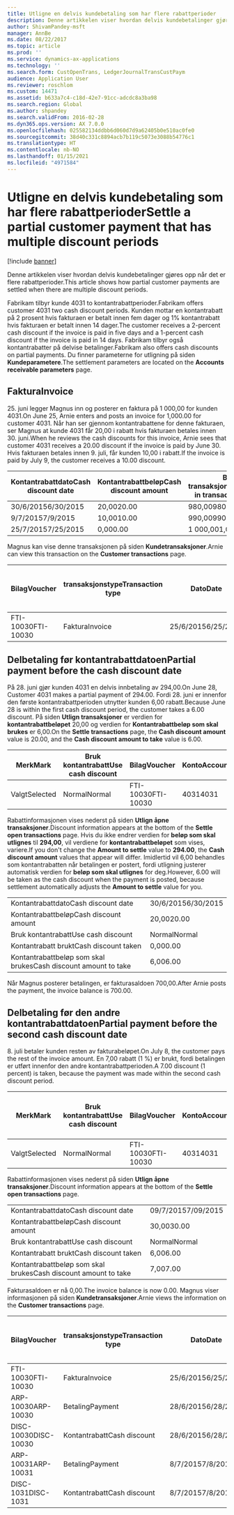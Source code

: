 ```yaml
---
title: Utligne en delvis kundebetaling som har flere rabattperioder
description: Denne artikkelen viser hvordan delvis kundebetalinger gjøres opp når det er flere rabattperioder.
author: ShivamPandey-msft
manager: AnnBe
ms.date: 08/22/2017
ms.topic: article
ms.prod: ''
ms.service: dynamics-ax-applications
ms.technology: ''
ms.search.form: CustOpenTrans, LedgerJournalTransCustPaym
audience: Application User
ms.reviewer: roschlom
ms.custom: 14471
ms.assetid: b633a7c4-c18d-42e7-91cc-adcdc8a3ba98
ms.search.region: Global
ms.author: shpandey
ms.search.validFrom: 2016-02-28
ms.dyn365.ops.version: AX 7.0.0
ms.openlocfilehash: 025582134ddbb6d060d7d9a62405b0e510ac0fe0
ms.sourcegitcommit: 38d40c331c8894acb7b119c5073e3088b54776c1
ms.translationtype: HT
ms.contentlocale: nb-NO
ms.lasthandoff: 01/15/2021
ms.locfileid: "4971584"
---
```

# <a name="settle-a-partial-customer-payment-that-has-multiple-discount-periods"></a><span data-ttu-id="b84fb-103">Utligne en delvis kundebetaling som har flere rabattperioder</span><span class="sxs-lookup"><span data-stu-id="b84fb-103">Settle a partial customer payment that has multiple discount periods</span></span>

[!include [banner](../includes/banner.md)]

<span data-ttu-id="b84fb-104">Denne artikkelen viser hvordan delvis kundebetalinger gjøres opp når det er flere rabattperioder.</span><span class="sxs-lookup"><span data-stu-id="b84fb-104">This article shows how partial customer payments are settled when there are multiple discount periods.</span></span>

<span data-ttu-id="b84fb-105">Fabrikam tilbyr kunde 4031 to kontantrabattperioder.</span><span class="sxs-lookup"><span data-stu-id="b84fb-105">Fabrikam offers customer 4031 two cash discount periods.</span></span> <span data-ttu-id="b84fb-106">Kunden mottar en kontantrabatt på 2 prosent hvis fakturaen er betalt innen fem dager og 1% kontantrabatt hvis fakturaen er betalt innen 14 dager.</span><span class="sxs-lookup"><span data-stu-id="b84fb-106">The customer receives a 2-percent cash discount if the invoice is paid in five days and a 1-percent cash discount if the invoice is paid in 14 days.</span></span> <span data-ttu-id="b84fb-107">Fabrikam tilbyr også kontantrabatter på delvise betalinger.</span><span class="sxs-lookup"><span data-stu-id="b84fb-107">Fabrikam also offers cash discounts on partial payments.</span></span> <span data-ttu-id="b84fb-108">Du finner parameterne for utligning på siden **Kundeparametere**.</span><span class="sxs-lookup"><span data-stu-id="b84fb-108">The settlement parameters are located on the **Accounts receivable parameters** page.</span></span>

## <a name="invoice"></a><span data-ttu-id="b84fb-109">Faktura</span><span class="sxs-lookup"><span data-stu-id="b84fb-109">Invoice</span></span>
<span data-ttu-id="b84fb-110">25. juni legger Magnus inn og posterer en faktura på 1 000,00 for kunden 4031.</span><span class="sxs-lookup"><span data-stu-id="b84fb-110">On June 25, Arnie enters and posts an invoice for 1,000.00 for customer 4031.</span></span> <span data-ttu-id="b84fb-111">Når han ser gjennom kontantrabattene for denne fakturaen, ser Magnus at kunde 4031 får 20,00 i rabatt hvis fakturaen betales innen 30. juni.</span><span class="sxs-lookup"><span data-stu-id="b84fb-111">When he reviews the cash discounts for this invoice, Arnie sees that customer 4031 receives a 20.00 discount if the invoice is paid by June 30.</span></span> <span data-ttu-id="b84fb-112">Hvis fakturaen betales innen 9. juli, får kunden 10,00 i rabatt.</span><span class="sxs-lookup"><span data-stu-id="b84fb-112">If the invoice is paid by July 9, the customer receives a 10.00 discount.</span></span>

| <span data-ttu-id="b84fb-113">Kontantrabattdato</span><span class="sxs-lookup"><span data-stu-id="b84fb-113">Cash discount date</span></span> | <span data-ttu-id="b84fb-114">Kontantrabattbeløp</span><span class="sxs-lookup"><span data-stu-id="b84fb-114">Cash discount amount</span></span> | <span data-ttu-id="b84fb-115">Beløp i transaksjonsvaluta</span><span class="sxs-lookup"><span data-stu-id="b84fb-115">Amount in transaction currency</span></span> |
|--------------------|----------------------|--------------------------------|
| <span data-ttu-id="b84fb-116">30/6/2015</span><span class="sxs-lookup"><span data-stu-id="b84fb-116">6/30/2015</span></span>          | <span data-ttu-id="b84fb-117">20,00</span><span class="sxs-lookup"><span data-stu-id="b84fb-117">20.00</span></span>                | <span data-ttu-id="b84fb-118">980,00</span><span class="sxs-lookup"><span data-stu-id="b84fb-118">980.00</span></span>                         |
| <span data-ttu-id="b84fb-119">9/7/2015</span><span class="sxs-lookup"><span data-stu-id="b84fb-119">7/9/2015</span></span>           | <span data-ttu-id="b84fb-120">10,00</span><span class="sxs-lookup"><span data-stu-id="b84fb-120">10.00</span></span>                | <span data-ttu-id="b84fb-121">990,00</span><span class="sxs-lookup"><span data-stu-id="b84fb-121">990.00</span></span>                         |
| <span data-ttu-id="b84fb-122">25/7/2015</span><span class="sxs-lookup"><span data-stu-id="b84fb-122">7/25/2015</span></span>          | <span data-ttu-id="b84fb-123">0,00</span><span class="sxs-lookup"><span data-stu-id="b84fb-123">0.00</span></span>                 | <span data-ttu-id="b84fb-124">1 000,00</span><span class="sxs-lookup"><span data-stu-id="b84fb-124">1,000.00</span></span>                       |

<span data-ttu-id="b84fb-125">Magnus kan vise denne transaksjonen på siden **Kundetransaksjoner**.</span><span class="sxs-lookup"><span data-stu-id="b84fb-125">Arnie can view this transaction on the **Customer transactions** page.</span></span>

| <span data-ttu-id="b84fb-126">Bilag</span><span class="sxs-lookup"><span data-stu-id="b84fb-126">Voucher</span></span>   | <span data-ttu-id="b84fb-127">transaksjonstype</span><span class="sxs-lookup"><span data-stu-id="b84fb-127">Transaction type</span></span> | <span data-ttu-id="b84fb-128">Dato</span><span class="sxs-lookup"><span data-stu-id="b84fb-128">Date</span></span>      | <span data-ttu-id="b84fb-129">Faktura</span><span class="sxs-lookup"><span data-stu-id="b84fb-129">Invoice</span></span> | <span data-ttu-id="b84fb-130">Beløp i transaksjonsvaluta, debet</span><span class="sxs-lookup"><span data-stu-id="b84fb-130">Amount in transaction currency debit</span></span> | <span data-ttu-id="b84fb-131">Beløp i transaksjonsvaluta, kredit</span><span class="sxs-lookup"><span data-stu-id="b84fb-131">Amount in transaction currency credit</span></span> | <span data-ttu-id="b84fb-132">Saldo</span><span class="sxs-lookup"><span data-stu-id="b84fb-132">Balance</span></span>  | <span data-ttu-id="b84fb-133">Valuta</span><span class="sxs-lookup"><span data-stu-id="b84fb-133">Currency</span></span> |
|-----------|------------------|-----------|---------|--------------------------------------|---------------------------------------|----------|----------|
| <span data-ttu-id="b84fb-134">FTI-10030</span><span class="sxs-lookup"><span data-stu-id="b84fb-134">FTI-10030</span></span> | <span data-ttu-id="b84fb-135">Faktura</span><span class="sxs-lookup"><span data-stu-id="b84fb-135">Invoice</span></span>          | <span data-ttu-id="b84fb-136">25/6/2015</span><span class="sxs-lookup"><span data-stu-id="b84fb-136">6/25/2015</span></span> | <span data-ttu-id="b84fb-137">10030</span><span class="sxs-lookup"><span data-stu-id="b84fb-137">10030</span></span>   | <span data-ttu-id="b84fb-138">1 000,00</span><span class="sxs-lookup"><span data-stu-id="b84fb-138">1,000.00</span></span>                             |                                       | <span data-ttu-id="b84fb-139">1 000,00</span><span class="sxs-lookup"><span data-stu-id="b84fb-139">1,000.00</span></span> | <span data-ttu-id="b84fb-140">USD</span><span class="sxs-lookup"><span data-stu-id="b84fb-140">USD</span></span>      |

## <a name="partial-payment-before-the-cash-discount-date"></a><span data-ttu-id="b84fb-141">Delbetaling før kontantrabattdatoen</span><span class="sxs-lookup"><span data-stu-id="b84fb-141">Partial payment before the cash discount date</span></span>
<span data-ttu-id="b84fb-142">På 28. juni gjør kunden 4031 en delvis innbetaling av 294,00.</span><span class="sxs-lookup"><span data-stu-id="b84fb-142">On June 28, Customer 4031 makes a partial payment of 294.00.</span></span> <span data-ttu-id="b84fb-143">Fordi 28. juni er innenfor den første kontantrabattperioden utnytter kunden 6,00 rabatt.</span><span class="sxs-lookup"><span data-stu-id="b84fb-143">Because June 28 is within the first cash discount period, the customer takes a 6.00 discount.</span></span> <span data-ttu-id="b84fb-144">På siden **Utlign transaksjoner** er verdien for **kontantrabattbeløpet** 20,00 og verdien for **Kontantrabattbeløp som skal brukes** er 6,00.</span><span class="sxs-lookup"><span data-stu-id="b84fb-144">On the **Settle transactions** page, the **Cash discount amount** value is 20.00, and the **Cash discount amount to take** value is 6.00.</span></span>

| <span data-ttu-id="b84fb-145">Merk</span><span class="sxs-lookup"><span data-stu-id="b84fb-145">Mark</span></span>     | <span data-ttu-id="b84fb-146">Bruk kontantrabatt</span><span class="sxs-lookup"><span data-stu-id="b84fb-146">Use cash discount</span></span> | <span data-ttu-id="b84fb-147">Bilag</span><span class="sxs-lookup"><span data-stu-id="b84fb-147">Voucher</span></span>   | <span data-ttu-id="b84fb-148">Konto</span><span class="sxs-lookup"><span data-stu-id="b84fb-148">Account</span></span> | <span data-ttu-id="b84fb-149">Dato</span><span class="sxs-lookup"><span data-stu-id="b84fb-149">Date</span></span>      | <span data-ttu-id="b84fb-150">Forfallsdato</span><span class="sxs-lookup"><span data-stu-id="b84fb-150">Due date</span></span>  | <span data-ttu-id="b84fb-151">Faktura</span><span class="sxs-lookup"><span data-stu-id="b84fb-151">Invoice</span></span> | <span data-ttu-id="b84fb-152">Beløp i transaksjonsvaluta</span><span class="sxs-lookup"><span data-stu-id="b84fb-152">Amount in transaction currency</span></span> | <span data-ttu-id="b84fb-153">Valuta</span><span class="sxs-lookup"><span data-stu-id="b84fb-153">Currency</span></span> | <span data-ttu-id="b84fb-154">Beløp som skal utlignes</span><span class="sxs-lookup"><span data-stu-id="b84fb-154">Amount to settle</span></span> |
|----------|-------------------|-----------|---------|-----------|-----------|---------|--------------------------------|----------|------------------|
| <span data-ttu-id="b84fb-155">Valgt</span><span class="sxs-lookup"><span data-stu-id="b84fb-155">Selected</span></span> | <span data-ttu-id="b84fb-156">Normal</span><span class="sxs-lookup"><span data-stu-id="b84fb-156">Normal</span></span>            | <span data-ttu-id="b84fb-157">FTI-10030</span><span class="sxs-lookup"><span data-stu-id="b84fb-157">FTI-10030</span></span> | <span data-ttu-id="b84fb-158">4031</span><span class="sxs-lookup"><span data-stu-id="b84fb-158">4031</span></span>    | <span data-ttu-id="b84fb-159">25/6/2015</span><span class="sxs-lookup"><span data-stu-id="b84fb-159">6/25/2015</span></span> | <span data-ttu-id="b84fb-160">25/7/2015</span><span class="sxs-lookup"><span data-stu-id="b84fb-160">7/25/2015</span></span> | <span data-ttu-id="b84fb-161">10030</span><span class="sxs-lookup"><span data-stu-id="b84fb-161">10030</span></span>   | <span data-ttu-id="b84fb-162">1 000,00</span><span class="sxs-lookup"><span data-stu-id="b84fb-162">1,000.00</span></span>                       | <span data-ttu-id="b84fb-163">USD</span><span class="sxs-lookup"><span data-stu-id="b84fb-163">USD</span></span>      | <span data-ttu-id="b84fb-164">294,00</span><span class="sxs-lookup"><span data-stu-id="b84fb-164">294.00</span></span>           |

<span data-ttu-id="b84fb-165">Rabattinformasjonen vises nederst på siden **Utlign åpne transaksjoner**.</span><span class="sxs-lookup"><span data-stu-id="b84fb-165">Discount information appears at the bottom of the **Settle open transactions** page.</span></span> <span data-ttu-id="b84fb-166">Hvis du ikke endrer verdien for **beløp som skal utlignes** til **294,00**, vil verdiene for **kontantrabattbeløpet** som vises, variere.</span><span class="sxs-lookup"><span data-stu-id="b84fb-166">If you don't change the **Amount to settle** value to **294.00**, the **Cash discount amount** values that appear will differ.</span></span> <span data-ttu-id="b84fb-167">Imidlertid vil 6,00 behandles som kontantrabatten når betalingen er postert, fordi utligning justerer automatisk verdien for **beløp som skal utlignes** for deg.</span><span class="sxs-lookup"><span data-stu-id="b84fb-167">However, 6.00 will be taken as the cash discount when the payment is posted, because settlement automatically adjusts the **Amount to settle** value for you.</span></span>

|                              |           |
|------------------------------|-----------|
| <span data-ttu-id="b84fb-168">Kontantrabattdato</span><span class="sxs-lookup"><span data-stu-id="b84fb-168">Cash discount date</span></span>           | <span data-ttu-id="b84fb-169">30/6/2015</span><span class="sxs-lookup"><span data-stu-id="b84fb-169">6/30/2015</span></span> |
| <span data-ttu-id="b84fb-170">Kontantrabattbeløp</span><span class="sxs-lookup"><span data-stu-id="b84fb-170">Cash discount amount</span></span>         | <span data-ttu-id="b84fb-171">20,00</span><span class="sxs-lookup"><span data-stu-id="b84fb-171">20.00</span></span>     |
| <span data-ttu-id="b84fb-172">Bruk kontantrabatt</span><span class="sxs-lookup"><span data-stu-id="b84fb-172">Use cash discount</span></span>            | <span data-ttu-id="b84fb-173">Normal</span><span class="sxs-lookup"><span data-stu-id="b84fb-173">Normal</span></span>    |
| <span data-ttu-id="b84fb-174">Kontantrabatt brukt</span><span class="sxs-lookup"><span data-stu-id="b84fb-174">Cash discount taken</span></span>          | <span data-ttu-id="b84fb-175">0,00</span><span class="sxs-lookup"><span data-stu-id="b84fb-175">0.00</span></span>      |
| <span data-ttu-id="b84fb-176">Kontantrabattbeløp som skal brukes</span><span class="sxs-lookup"><span data-stu-id="b84fb-176">Cash discount amount to take</span></span> | <span data-ttu-id="b84fb-177">6,00</span><span class="sxs-lookup"><span data-stu-id="b84fb-177">6.00</span></span>      |

<span data-ttu-id="b84fb-178">Når Magnus posterer betalingen, er fakturasaldoen 700,00.</span><span class="sxs-lookup"><span data-stu-id="b84fb-178">After Arnie posts the payment, the invoice balance is 700.00.</span></span>

## <a name="partial-payment-before-the-second-cash-discount-date"></a><span data-ttu-id="b84fb-179">Delbetaling før den andre kontantrabattdatoen</span><span class="sxs-lookup"><span data-stu-id="b84fb-179">Partial payment before the second cash discount date</span></span>
<span data-ttu-id="b84fb-180">8. juli betaler kunden resten av fakturabeløpet.</span><span class="sxs-lookup"><span data-stu-id="b84fb-180">On July 8, the customer pays the rest of the invoice amount.</span></span> <span data-ttu-id="b84fb-181">En 7,00 rabatt (1 %) er brukt, fordi betalingen er utført innenfor den andre kontantrabattperioden.</span><span class="sxs-lookup"><span data-stu-id="b84fb-181">A 7.00 discount (1 percent) is taken, because the payment was made within the second cash discount period.</span></span>

| <span data-ttu-id="b84fb-182">Merk</span><span class="sxs-lookup"><span data-stu-id="b84fb-182">Mark</span></span>     | <span data-ttu-id="b84fb-183">Bruk kontantrabatt</span><span class="sxs-lookup"><span data-stu-id="b84fb-183">Use cash discount</span></span> | <span data-ttu-id="b84fb-184">Bilag</span><span class="sxs-lookup"><span data-stu-id="b84fb-184">Voucher</span></span>   | <span data-ttu-id="b84fb-185">Konto</span><span class="sxs-lookup"><span data-stu-id="b84fb-185">Account</span></span> | <span data-ttu-id="b84fb-186">Dato</span><span class="sxs-lookup"><span data-stu-id="b84fb-186">Date</span></span>      | <span data-ttu-id="b84fb-187">Forfallsdato</span><span class="sxs-lookup"><span data-stu-id="b84fb-187">Due date</span></span>  | <span data-ttu-id="b84fb-188">Faktura</span><span class="sxs-lookup"><span data-stu-id="b84fb-188">Invoice</span></span> | <span data-ttu-id="b84fb-189">Beløp i transaksjonsvaluta, debet</span><span class="sxs-lookup"><span data-stu-id="b84fb-189">Amount in transaction currency debit</span></span> | <span data-ttu-id="b84fb-190">Beløp i transaksjonsvaluta, kredit</span><span class="sxs-lookup"><span data-stu-id="b84fb-190">Amount in transaction currency credit</span></span> | <span data-ttu-id="b84fb-191">Valuta</span><span class="sxs-lookup"><span data-stu-id="b84fb-191">Currency</span></span> | <span data-ttu-id="b84fb-192">Beløp som skal utlignes</span><span class="sxs-lookup"><span data-stu-id="b84fb-192">Amount to settle</span></span> |
|----------|-------------------|-----------|---------|-----------|-----------|---------|--------------------------------------|---------------------------------------|----------|------------------|
| <span data-ttu-id="b84fb-193">Valgt</span><span class="sxs-lookup"><span data-stu-id="b84fb-193">Selected</span></span> | <span data-ttu-id="b84fb-194">Normal</span><span class="sxs-lookup"><span data-stu-id="b84fb-194">Normal</span></span>            | <span data-ttu-id="b84fb-195">FTI-10030</span><span class="sxs-lookup"><span data-stu-id="b84fb-195">FTI-10030</span></span> | <span data-ttu-id="b84fb-196">4031</span><span class="sxs-lookup"><span data-stu-id="b84fb-196">4031</span></span>    | <span data-ttu-id="b84fb-197">25/6/2015</span><span class="sxs-lookup"><span data-stu-id="b84fb-197">6/25/2015</span></span> | <span data-ttu-id="b84fb-198">25/7/2015</span><span class="sxs-lookup"><span data-stu-id="b84fb-198">7/25/2015</span></span> | <span data-ttu-id="b84fb-199">10030</span><span class="sxs-lookup"><span data-stu-id="b84fb-199">10030</span></span>   | <span data-ttu-id="b84fb-200">700,00</span><span class="sxs-lookup"><span data-stu-id="b84fb-200">700.00</span></span>                               |                                       | <span data-ttu-id="b84fb-201">USD</span><span class="sxs-lookup"><span data-stu-id="b84fb-201">USD</span></span>      | <span data-ttu-id="b84fb-202">693,00</span><span class="sxs-lookup"><span data-stu-id="b84fb-202">693.00</span></span>           |

<span data-ttu-id="b84fb-203">Rabattinformasjonen vises nederst på siden **Utlign åpne transaksjoner**.</span><span class="sxs-lookup"><span data-stu-id="b84fb-203">Discount information appears at the bottom of the **Settle open transactions** page.</span></span>

|                              |           |
|------------------------------|-----------|
| <span data-ttu-id="b84fb-204">Kontantrabattdato</span><span class="sxs-lookup"><span data-stu-id="b84fb-204">Cash discount date</span></span>           | <span data-ttu-id="b84fb-205">09/7/2015</span><span class="sxs-lookup"><span data-stu-id="b84fb-205">7/09/2015</span></span> |
| <span data-ttu-id="b84fb-206">Kontantrabattbeløp</span><span class="sxs-lookup"><span data-stu-id="b84fb-206">Cash discount amount</span></span>         | <span data-ttu-id="b84fb-207">30,00</span><span class="sxs-lookup"><span data-stu-id="b84fb-207">30.00</span></span>     |
| <span data-ttu-id="b84fb-208">Bruk kontantrabatt</span><span class="sxs-lookup"><span data-stu-id="b84fb-208">Use cash discount</span></span>            | <span data-ttu-id="b84fb-209">Normal</span><span class="sxs-lookup"><span data-stu-id="b84fb-209">Normal</span></span>    |
| <span data-ttu-id="b84fb-210">Kontantrabatt brukt</span><span class="sxs-lookup"><span data-stu-id="b84fb-210">Cash discount taken</span></span>          | <span data-ttu-id="b84fb-211">6,00</span><span class="sxs-lookup"><span data-stu-id="b84fb-211">6.00</span></span>      |
| <span data-ttu-id="b84fb-212">Kontantrabattbeløp som skal brukes</span><span class="sxs-lookup"><span data-stu-id="b84fb-212">Cash discount amount to take</span></span> | <span data-ttu-id="b84fb-213">7,00</span><span class="sxs-lookup"><span data-stu-id="b84fb-213">7.00</span></span>      |

<span data-ttu-id="b84fb-214">Fakturasaldoen er nå 0,00.</span><span class="sxs-lookup"><span data-stu-id="b84fb-214">The invoice balance is now 0.00.</span></span> <span data-ttu-id="b84fb-215">Magnus viser informasjonen på siden **Kundetransaksjoner**.</span><span class="sxs-lookup"><span data-stu-id="b84fb-215">Arnie views the information on the **Customer transactions** page.</span></span>

| <span data-ttu-id="b84fb-216">Bilag</span><span class="sxs-lookup"><span data-stu-id="b84fb-216">Voucher</span></span>    | <span data-ttu-id="b84fb-217">transaksjonstype</span><span class="sxs-lookup"><span data-stu-id="b84fb-217">Transaction type</span></span> | <span data-ttu-id="b84fb-218">Dato</span><span class="sxs-lookup"><span data-stu-id="b84fb-218">Date</span></span>      | <span data-ttu-id="b84fb-219">Faktura</span><span class="sxs-lookup"><span data-stu-id="b84fb-219">Invoice</span></span> | <span data-ttu-id="b84fb-220">Beløp i transaksjonsvaluta, debet</span><span class="sxs-lookup"><span data-stu-id="b84fb-220">Amount in transaction currency debit</span></span> | <span data-ttu-id="b84fb-221">Beløp i transaksjonsvaluta, kredit</span><span class="sxs-lookup"><span data-stu-id="b84fb-221">Amount in transaction currency credit</span></span> | <span data-ttu-id="b84fb-222">Saldo</span><span class="sxs-lookup"><span data-stu-id="b84fb-222">Balance</span></span> | <span data-ttu-id="b84fb-223">Valuta</span><span class="sxs-lookup"><span data-stu-id="b84fb-223">Currency</span></span> |
|------------|------------------|-----------|---------|--------------------------------------|---------------------------------------|---------|----------|
| <span data-ttu-id="b84fb-224">FTI-10030</span><span class="sxs-lookup"><span data-stu-id="b84fb-224">FTI-10030</span></span>  | <span data-ttu-id="b84fb-225">Faktura</span><span class="sxs-lookup"><span data-stu-id="b84fb-225">Invoice</span></span>          | <span data-ttu-id="b84fb-226">25/6/2015</span><span class="sxs-lookup"><span data-stu-id="b84fb-226">6/25/2015</span></span> | <span data-ttu-id="b84fb-227">10030</span><span class="sxs-lookup"><span data-stu-id="b84fb-227">10030</span></span>   | <span data-ttu-id="b84fb-228">1 000,00</span><span class="sxs-lookup"><span data-stu-id="b84fb-228">1,000.00</span></span>                             |                                       | <span data-ttu-id="b84fb-229">0,00</span><span class="sxs-lookup"><span data-stu-id="b84fb-229">0.00</span></span>    | <span data-ttu-id="b84fb-230">USD</span><span class="sxs-lookup"><span data-stu-id="b84fb-230">USD</span></span>      |
| <span data-ttu-id="b84fb-231">ARP-10030</span><span class="sxs-lookup"><span data-stu-id="b84fb-231">ARP-10030</span></span>  |  <span data-ttu-id="b84fb-232">Betaling</span><span class="sxs-lookup"><span data-stu-id="b84fb-232">Payment</span></span>         | <span data-ttu-id="b84fb-233">28/6/2015</span><span class="sxs-lookup"><span data-stu-id="b84fb-233">6/28/2015</span></span> |         |                                      | <span data-ttu-id="b84fb-234">294,00</span><span class="sxs-lookup"><span data-stu-id="b84fb-234">294.00</span></span>                                | <span data-ttu-id="b84fb-235">0,00</span><span class="sxs-lookup"><span data-stu-id="b84fb-235">0.00</span></span>    | <span data-ttu-id="b84fb-236">USD</span><span class="sxs-lookup"><span data-stu-id="b84fb-236">USD</span></span>      |
| <span data-ttu-id="b84fb-237">DISC-10030</span><span class="sxs-lookup"><span data-stu-id="b84fb-237">DISC-10030</span></span> |  <span data-ttu-id="b84fb-238">Kontantrabatt</span><span class="sxs-lookup"><span data-stu-id="b84fb-238">Cash discount</span></span>   | <span data-ttu-id="b84fb-239">28/6/2015</span><span class="sxs-lookup"><span data-stu-id="b84fb-239">6/28/2015</span></span> |         |                                      | <span data-ttu-id="b84fb-240">6,00</span><span class="sxs-lookup"><span data-stu-id="b84fb-240">6.00</span></span>                                  | <span data-ttu-id="b84fb-241">0,00</span><span class="sxs-lookup"><span data-stu-id="b84fb-241">0.00</span></span>    | <span data-ttu-id="b84fb-242">USD</span><span class="sxs-lookup"><span data-stu-id="b84fb-242">USD</span></span>      |
| <span data-ttu-id="b84fb-243">ARP-10031</span><span class="sxs-lookup"><span data-stu-id="b84fb-243">ARP-10031</span></span>  |  <span data-ttu-id="b84fb-244">Betaling</span><span class="sxs-lookup"><span data-stu-id="b84fb-244">Payment</span></span>         | <span data-ttu-id="b84fb-245">8/7/2015</span><span class="sxs-lookup"><span data-stu-id="b84fb-245">7/8/2015</span></span>  |         |                                      | <span data-ttu-id="b84fb-246">693,00</span><span class="sxs-lookup"><span data-stu-id="b84fb-246">693.00</span></span>                                | <span data-ttu-id="b84fb-247">0,00</span><span class="sxs-lookup"><span data-stu-id="b84fb-247">0.00</span></span>    | <span data-ttu-id="b84fb-248">USD</span><span class="sxs-lookup"><span data-stu-id="b84fb-248">USD</span></span>      |
| <span data-ttu-id="b84fb-249">DISC-1031</span><span class="sxs-lookup"><span data-stu-id="b84fb-249">DISC-1031</span></span>  |  <span data-ttu-id="b84fb-250">Kontantrabatt</span><span class="sxs-lookup"><span data-stu-id="b84fb-250">Cash discount</span></span>   | <span data-ttu-id="b84fb-251">8/7/2015</span><span class="sxs-lookup"><span data-stu-id="b84fb-251">7/8/2015</span></span>  |         |                                      | <span data-ttu-id="b84fb-252">7,00</span><span class="sxs-lookup"><span data-stu-id="b84fb-252">7.00</span></span>                                  | <span data-ttu-id="b84fb-253">0,00</span><span class="sxs-lookup"><span data-stu-id="b84fb-253">0.00</span></span>    | <span data-ttu-id="b84fb-254">USD</span><span class="sxs-lookup"><span data-stu-id="b84fb-254">USD</span></span>      |





